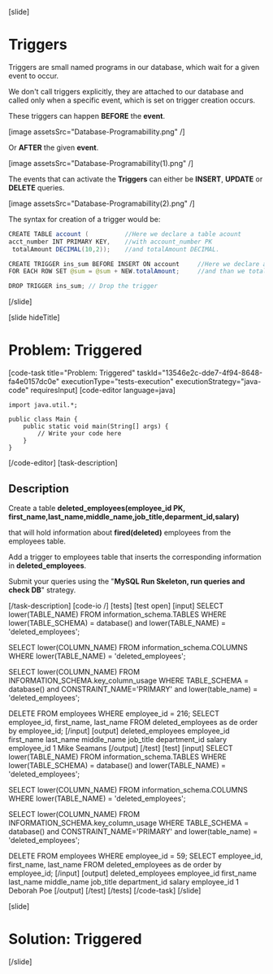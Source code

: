 [slide]

# Triggers

Triggers are small named programs in our database, which wait for a given event to occur.

We don't call triggers explicitly, they are attached to our database and called only when a specific event, which is set on trigger creation occurs.

These triggers can happen **BEFORE** the **event**.

[image assetsSrc="Database-Programabillity.png" /]

Or **AFTER** the given **event**.

[image assetsSrc="Database-Programabillity(1).png" /]


The events that can activate the **Triggers** can either be **INSERT**, **UPDATE** or **DELETE** queries.

[image assetsSrc="Database-Programabillity(2).png" /]

The syntax for creation of a trigger would be: 

```java
CREATE TABLE account (          //Here we declare a table acount
acct_number INT PRIMARY KEY,    //with account_number PK
 totalAmount DECIMAL(10,2));    //and totalAmount DECIMAL.

CREATE TRIGGER ins_sum BEFORE INSERT ON account     //Here we declare a BEFORE INSERT Trigger on table account
FOR EACH ROW SET @sum = @sum + NEW.totalAmount;     //and than we totalSum to the balance before and the new sum.

DROP TRIGGER ins_sum; // Drop the trigger
```

[/slide]

[slide hideTitle]
# Problem: Triggered
[code-task title="Problem: Triggered" taskId="13546e2c-dde7-4f94-8648-fa4e0157dc0e" executionType="tests-execution" executionStrategy="java-code" requiresInput]
[code-editor language=java]
```
import java.util.*;

public class Main {
    public static void main(String[] args) {
        // Write your code here
    }
}
```
[/code-editor]
[task-description]
## Description
Create a table **deleted_employees(employee_id PK, first_name,last_name,middle_name,job_title,deparment_id,salary)** 

that will hold information about **fired(deleted)** employees from the employees table. 

Add a trigger to employees table that inserts the corresponding information in **deleted_employees**. 

Submit your queries using the "**MySQL Run Skeleton, run queries and check DB**" strategy.

[/task-description]
[code-io /]
[tests]
[test open]
[input]
SELECT lower(TABLE_NAME)
FROM information_schema.TABLES 
WHERE lower(TABLE_SCHEMA) = database() and lower(TABLE_NAME) = 'deleted_employees';

SELECT lower(COLUMN_NAME)
FROM information_schema.COLUMNS 
WHERE lower(TABLE_NAME) = 'deleted_employees';

SELECT lower(COLUMN_NAME)
    FROM INFORMATION_SCHEMA.key_column_usage
    WHERE TABLE_SCHEMA = database()
    and CONSTRAINT_NAME='PRIMARY'
    and lower(table_name) = 'deleted_employees';
    

DELETE FROM employees WHERE employee_id = 216;
SELECT employee_id, first_name, last_name
FROM deleted_employees as de order by employee_id;
[/input]
[output]
deleted_employees
employee_id
first_name
last_name
middle_name
job_title
department_id
salary
employee_id
1
Mike
Seamans
[/output]
[/test]
[test]
[input]
SELECT lower(TABLE_NAME)
FROM information_schema.TABLES 
WHERE lower(TABLE_SCHEMA) = database() and lower(TABLE_NAME) = 'deleted_employees';

SELECT lower(COLUMN_NAME)
FROM information_schema.COLUMNS 
WHERE lower(TABLE_NAME) = 'deleted_employees';

SELECT lower(COLUMN_NAME)
    FROM INFORMATION_SCHEMA.key_column_usage
    WHERE TABLE_SCHEMA = database()
    and CONSTRAINT_NAME='PRIMARY'
    and lower(table_name) = 'deleted_employees';
    

DELETE FROM employees WHERE employee_id = 59;
SELECT employee_id, first_name, last_name
FROM deleted_employees as de order by employee_id;
[/input]
[output]
deleted_employees
employee_id
first_name
last_name
middle_name
job_title
department_id
salary
employee_id
1
Deborah
Poe
[/output]
[/test]
[/tests]
[/code-task]
[/slide]

[slide]

# Solution: Triggered

[/slide]
